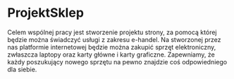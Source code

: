 # ProjektSklep

Celem wspólnej pracy jest stworzenie projektu strony, za pomocą której będzie można świadczyć usługi z zakresu e-handel. Na stworzonej przez nas platformie internetowej będzie można zakupić sprzęt elektroniczny, zwłaszcza laptopy oraz karty główne i karty graficzne. Zapewniamy, że każdy poszukujący nowego sprzętu na pewno znajdzie coś odpowiedniego dla siebie.
